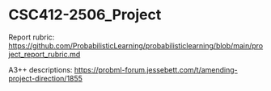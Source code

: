 # CSC412-2506_Project

Report rubric: https://github.com/ProbabilisticLearning/probabilisticlearning/blob/main/project_report_rubric.md

A3++ descriptions: https://probml-forum.jessebett.com/t/amending-project-direction/1855
